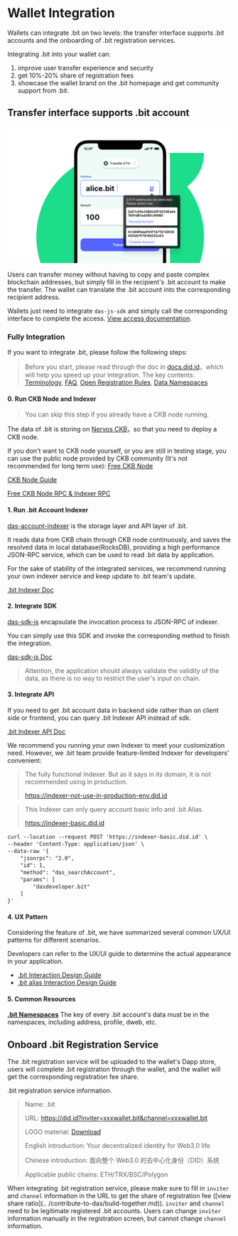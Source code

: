 # Wallet Integration

Wallets can integrate .bit on two levels: the transfer interface supports .bit accounts and the onboarding of .bit registration services.

Integrating .bit into your wallet can:

1. improve user transfer experience and security
2. get 10%-20% share of registration fees
3. showcase the wallet brand on the .bit homepage and get community support from .bit.



## Transfer interface supports .bit account

<img src="./image-20210718113458550.png" alt=".bit in Wallet" style="zoom:50%;" />



Users can transfer money without having to copy and paste complex blockchain addresses, but simply fill in the recipient's .bit account to make the transfer. The wallet can translate the .bit account into the corresponding recipient address.

Wallets just need to integrate `das-js-sdk` and simply call the corresponding interface to complete the access. [View access documentation](https://github.com/dotbitHQ/das-sdk-js).


### Fully Integration

If you want to integrate .bit, please follow the following steps:

> Before you start, please read through the doc in [docs.did.id](https://docs.did.id/)，which will help you speed up your integration.
> The key contents:
> [Terminology](../terminology),
> [FAQ](../faq),
> [Open Registration Rules](../register-das/open-registration-rules),
> [Data Namespaces](../developers/records-key-namespace)

#### 0. Run CKB Node and Indexer

> You can skip this step if you already have a CKB node running. 

The data of .bit is storing on [Nervos CKB](https://github.com/nervosnetwork/ckb)，so that you need to deploy a CKB node.

If you don't want to CKB node yourself, or you are still in testing stage, you can use the public node provided by CKB community (It's not recommended for long term use): [Free CKB Node](https://talk.nervos.org/t/ckb-rpc-indexer-rpc/4949)

[CKB Node Guide](https://docs.nervos.org/docs/basics/guides/mainnet)

[Free CKB Node RPC & Indexer RPC](https://talk.nervos.org/t/ckb-rpc-indexer-rpc/4949)

#### 1. Run .bit Account Indexer
[das-account-indexer](https://github.com/dotbitHQ/das-account-indexer) is the storage layer and API layer of .bit.

It reads data from CKB chain through CKB node continuously, and saves the resolved data in local database(RocksDB), providing a high performance JSON-RPC service, which can be used to read .bit data by application.

For the sake of stability of the integrated services, we recommend running your own indexer service and keep update to .bit team's update.

[.bit Indexer Doc](https://github.com/dotbitHQ/das-account-indexer)


#### 2. Integrate SDK

[das-sdk-js](https://github.com/dotbitHQ/das-sdk-js) encapsulate the invocation process to JSON-RPC of indexer.

You can simply use this SDK and invoke the corresponding method to finish the integration.

[das-sdk-js Doc](https://github.com/dotbitHQ/das-sdk-js)

> Attention, the application should always validate the validity of the data, as there is no way to restrict the user's input on chain.


#### 3. Integrate API
If you need to get .bit account data in backend side rather than on client side or frontend, you can query .bit Indexer API instead of sdk.

[.bit Indexer API Doc](https://github.com/dotbitHQ/das-account-indexer#searchaccount)

We recommend you running your own Indexer to meet your customization need. However, we .bit team provide feature-limited Indexer for developers' convenient:

> The fully functional Indexer. But as it says in its domain, it is not recommended using in production.
> 
> https://indexer-not-use-in-production-env.did.id

> This Indexer can only query account basic info and .bit Alias.
>
> https://indexer-basic.did.id


```shell
curl --location --request POST 'https://indexer-basic.did.id' \
--header 'Content-Type: application/json' \
--data-raw '{
    "jsonrpc": "2.0",
    "id": 1,
    "method": "das_searchAccount",
    "params": [
        "dasdeveloper.bit"
    ]
}'
```

#### 4. UX Pattern

Considering the feature of .bit, we have summarized several common UX/UI patterns for different scenarios.


Developers can refer to the UX/UI guide to determine the actual appearance in your application. 

- [.bit Interaction Design Guide](https://sedate-pleasure-684.notion.site/bit-Interaction-Design-Guide-e5ccb17fc84b4e52ba7d11a273d390ad)
- [.bit alias Interaction Design Guide](https://sedate-pleasure-684.notion.site/bit-alias-Interaction-Design-Guide-b8e8718dd0554e17b5e31a196b8e7ed5)

#### 5. Common Resources
[**.bit Namespaces**](https://github.com/dotbitHQ/cell-data-generator/blob/master/data/record_key_namespace.txt) The key of every .bit account's data must be in the namespaces, including address, profile, dweb, etc.


## Onboard .bit Registration Service

The .bit registration service will be uploaded to the wallet's Dapp store, users will complete .bit registration through the wallet, and the wallet will get the corresponding registration fee share.

.bit registration service information.

> Name: .bit
>
> URL: https://did.id?inviter=xxxwallet.bit&channel=xxxwallet.bit
>
> LOGO material: [Download](https://projects.invisionapp.com/boards/QG43J5JCPTH/)
>
> English introduction: Your decentralized identity for Web3.0 life
>
> Chinese introduction: 面向整个 Web3.0 的去中心化身份（DID）系统
>
> Applicable public chains: ETH/TRX/BSC/Polygon

When integrating .bit registration service, please make sure to fill in `inviter` and `channel` information in the URL to get the share of registration fee ([view share ratio](.. /contribute-to-das/build-together.md)). `inviter` and `channel` need to be legitimate registered .bit accounts. Users can change `inviter` information manually in the registration screen, but cannot change `channel` information.



[//]: # (## Show your wallet on .bit official website)

[//]: # (Please [submit a Pull Request]&#40;https://github.com/dotbitHQ/da.systems&#41; to our official website repository after completing the integration, and we will display your brand on the .bit official website as soon as possible.)

